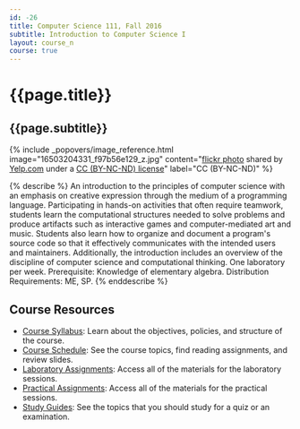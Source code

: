 ```yaml
---
id: -26
title: Computer Science 111, Fall 2016
subtitle: Introduction to Computer Science I
layout: course_n
course: true
---
```


# {{page.title}}
## {{page.subtitle}}

<!-- Include header image -->
{% include _popovers/image_reference.html image="16503204331_f97b56e129_z.jpg" content="<a title='Yackathon! A Yelp Community Hackathon in Montreal' href='https://flickr.com/photos/yelp/16503204331'>flickr photo</a> shared by <a href='https://flickr.com/people/yelp'>Yelp.com</a> under a <a href='https://creativecommons.org/licenses/by-nc-nd/2.0/'>CC (BY-NC-ND) license</a>" label="CC (BY-NC-ND)" %}

{% describe %}
An introduction to the principles of computer science with an emphasis on creative expression through the medium of a
programming language. Participating in hands-on activities that often require teamwork, students learn the computational
structures needed to solve problems and produce artifacts such as interactive games and computer-mediated art and music.
Students also learn how to organize and document a program's source code so that it effectively communicates with the
intended users and maintainers. Additionally, the introduction includes an overview of the discipline of computer
science and computational thinking. One laboratory per week. Prerequisite: Knowledge of elementary algebra. Distribution
Requirements: ME, SP.
{% enddescribe %}

## Course Resources

<ul class="fa-ul">

<li><i class="fa-li fa fa-arrow-right"></i><a href="{{site.baseurl}}teaching/cs111F2016/provide/syllabus/cs111F2016_syllabus.pdf"
class="major">Course Syllabus</a>: Learn about the objectives, policies, and structure of the course.

<li><i class="fa-li fa fa-arrow-right"></i><a href="{{site.baseurl}}teaching/cs111F2016/schedule/"
class="major">Course Schedule</a>: See the course topics, find reading assignments, and review slides.

<li><i class="fa-li fa fa-arrow-right"></i><a href="{{site.baseurl}}teaching/cs111F2016/laboratories/"
class="major">Laboratory Assignments</a>: Access all of the materials for the laboratory sessions.

<li><i class="fa-li fa fa-arrow-right"></i><a href="{{site.baseurl}}teaching/cs111F2016/practicals/"
class="major">Practical Assignments</a>: Access all of the materials for the practical sessions.

<li><i class="fa-li fa fa-arrow-right"></i><a href="{{site.baseurl}}teaching/cs111F2016/studyguides/"
class="major">Study Guides</a>: See the topics that you should study for a quiz or an examination.

</ul>
